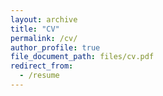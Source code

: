 ```yaml
---
layout: archive
title: "CV"
permalink: /cv/
author_profile: true
file_document_path: files/cv.pdf
redirect_from:
  - /resume
---
```

<object data="/files/cv-2.pdf" width="1000" height="1000" type='application/pdf'></object>